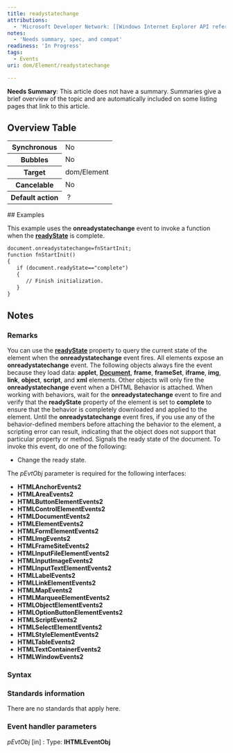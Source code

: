 ```yaml
---
title: readystatechange
attributions:
  - 'Microsoft Developer Network: [[Windows Internet Explorer API reference](http://msdn.microsoft.com/en-us/library/ie/hh828809%28v=vs.85%29.aspx) Article]'
notes:
  - 'Needs summary, spec, and compat'
readiness: 'In Progress'
tags:
  - Events
uri: dom/Element/readystatechange

---
```

**Needs Summary**: This article does not have a summary. Summaries give a brief overview of the topic and are automatically included on some listing pages that link to this article.

## <span>Overview Table</span>

<table class="wikitable">
<tr>
<th>
Synchronous

</th>
<td>
No

</td>
</tr>
<tr>
<th>
Bubbles

</th>
<td>
No

</td>
</tr>
<tr>
<th>
Target

</th>
<td>
dom/Element

</td>
</tr>
<tr>
<th>
Cancelable

</th>
<td>
No

</td>
</tr>
<tr>
<th>
Default action

</th>
<td>
 ?

</td>
</tr>
</table>
## <span>Examples</span>

This example uses the **onreadystatechange** event to invoke a function when the [**readyState**](/dom/Element/readyState) is complete.

``` html
document.onreadystatechange=fnStartInit;
function fnStartInit()
{
   if (document.readyState=="complete")
   {
      // Finish initialization.
   }
}
```

## <span>Notes</span>

### <span>Remarks</span>

You can use the [**readyState**](/dom/Element/readyState) property to query the current state of the element when the **onreadystatechange** event fires. All elements expose an **onreadystatechange** event. The following objects always fire the event because they load data: **applet**, [**Document**](/dom/Document), **frame**, **frameSet**, **iframe**, **img**, **link**, **object**, **script**, and **xml** elements. Other objects will only fire the **onreadystatechange** event when a DHTML Behavior is attached. When working with behaviors, wait for the **onreadystatechange** event to fire and verify that the **readyState** property of the element is set to **complete** to ensure that the behavior is completely downloaded and applied to the element. Until the **onreadystatechange** event fires, if you use any of the behavior-defined members before attaching the behavior to the element, a scripting error can result, indicating that the object does not support that particular property or method. Signals the ready state of the document. To invoke this event, do one of the following:

-   Change the ready state.

The *pEvtObj* parameter is required for the following interfaces:

-   **HTMLAnchorEvents2**
-   **HTMLAreaEvents2**
-   **HTMLButtonElementEvents2**
-   **HTMLControlElementEvents2**
-   **HTMLDocumentEvents2**
-   **HTMLElementEvents2**
-   **HTMLFormElementEvents2**
-   **HTMLImgEvents2**
-   **HTMLFrameSiteEvents2**
-   **HTMLInputFileElementEvents2**
-   **HTMLInputImageEvents2**
-   **HTMLInputTextElementEvents2**
-   **HTMLLabelEvents2**
-   **HTMLLinkElementEvents2**
-   **HTMLMapEvents2**
-   **HTMLMarqueeElementEvents2**
-   **HTMLObjectElementEvents2**
-   **HTMLOptionButtonElementEvents2**
-   **HTMLScriptEvents2**
-   **HTMLSelectElementEvents2**
-   **HTMLStyleElementEvents2**
-   **HTMLTableEvents2**
-   **HTMLTextContainerEvents2**
-   **HTMLWindowEvents2**

### <span>Syntax</span>

### <span>Standards information</span>

There are no standards that apply here.

### <span>Event handler parameters</span>

*pEvtObj* [in]
:   Type: ****IHTMLEventObj****

